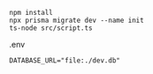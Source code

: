 ```text
npm install
npx prisma migrate dev --name init
ts-node src/script.ts

```

.env

```env
DATABASE_URL="file:./dev.db"
```
